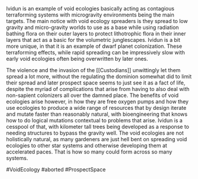 
Ividun is an example of void ecologies basically acting as contagious terraforming systems with microgravity environments being the main targets.  The main notice with void ecology spreaders is they spread to low gravity and micro-gravity worlds to use as a base while using radiation bathing flora on their outer layers to protect lithotrophic flora in their inner layers that act as a basic for the volumetric junglescapes.  Ividun is a bit more unique, in that it is an example of dwarf planet colonization.  These terraforming effects, while rapid spreading can be impressively slow with early void ecologies often being overwritten by later ones.  

The violence and the invasion of the [[Custodians]] unwittingly let them spread a lot more, without the regulating the dominion somewhat did to limit their spread and later prospect space seems to just see it as a fact of life, despite the myriad of complications that arise from having to also deal with non-sapient colonizers all over the damned place.  The benefits of void ecologies arise however, in how they are free oxygen pumps and how they use ecologies to produce a wide range of resources that by design iterate and mutate faster than reasonably natural, with bioengineering that knows how to do logical mutations contextual to problems that arise.  Ividun is a cesspool of that, with kilometer tall trees being developed as a response to needing structures to bypass the gravity well.  The void ecologies are not holistically natural, as many gardeners are just hell bent on spreading void ecologies to other star systems and otherwise developing them at accelerated paces.  That is how so many could form across so many systems. 

#VoidEcology 
#aborted 
#ProspectSpace 